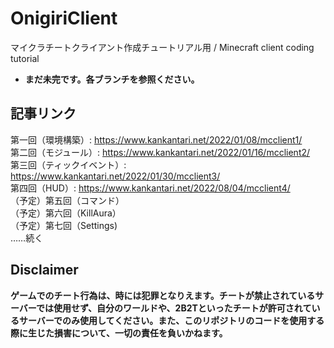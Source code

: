 # OnigiriClient
マイクラチートクライアント作成チュートリアル用 / Minecraft client coding tutorial

* **まだ未完です。各ブランチを参照ください。**

## 記事リンク
第一回（環境構築）: https://www.kankantari.net/2022/01/08/mcclient1/
<br>第二回（モジュール）: https://www.kankantari.net/2022/01/16/mcclient2/
<br>第三回（ティックイベント）: https://www.kankantari.net/2022/01/30/mcclient3/
<br>第四回（HUD）: https://www.kankantari.net/2022/08/04/mcclient4/
<br>（予定）第五回（コマンド）
<br>（予定）第六回（KillAura）
<br>（予定）第七回（Settings)
<br>……続く

## Disclaimer
**ゲームでのチート行為は、時には犯罪となりえます。チートが禁止されているサーバーでは使用せず、自分のワールドや、2B2Tといったチートが許可されているサーバーでのみ使用してください。また、このリポジトリのコードを使用する際に生じた損害について、一切の責任を負いかねます。**
